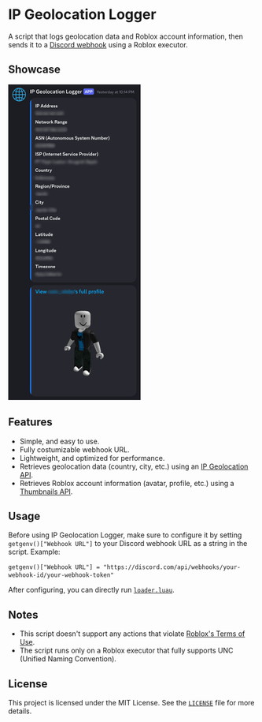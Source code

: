 # IP Geolocation Logger
A script that logs geolocation data and Roblox account information, then sends it to a [Discord webhook](https://support.discord.com/hc/en-us/articles/228383668-Intro-to-Webhooks) using a Roblox executor.

## Showcase
![](showcase.jpg)

## Features
- Simple, and easy to use.
- Fully costumizable webhook URL.
- Lightweight, and optimized for performance.
- Retrieves geolocation data (country, city, etc.) using an [IP Geolocation API](https://ipapi.co/).
- Retrieves Roblox account information (avatar, profile, etc.) using a [Thumbnails API](https://create.roblox.com/docs/cloud/legacy/thumbnails/v1#/).

## Usage
Before using IP Geolocation Logger, make sure to configure it by setting `getgenv()["Webhook URL"]` to your Discord webhook URL as a string in the script. Example:
```luau
getgenv()["Webhook URL"] = "https://discord.com/api/webhooks/your-webhook-id/your-webhook-token"
```
After configuring, you can directly run [`loader.luau`](loader.luau).

## Notes
- This script doesn't support any actions that violate [Roblox's Terms of Use](https://en.help.roblox.com/hc/en-us/articles/115004647846-Roblox-Terms-of-Use).
- The script runs only on a Roblox executor that fully supports UNC (Unified Naming Convention).

## License
This project is licensed under the MIT License. See the [`LICENSE`](LICENSE) file for more details.
